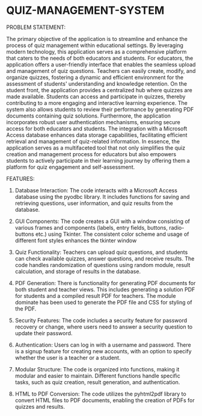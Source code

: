# QUIZ-MANAGEMENT-SYSTEM
PROBLEM STATEMENT:

The primary objective of the application is to streamline and enhance the process of quiz management within educational settings. By leveraging modern technology, this application serves as a comprehensive platform that caters to the needs of both educators and students. 
For educators, the application offers a user-friendly interface that enables the seamless upload and management of quiz questions. Teachers can easily create, modify, and organize quizzes, fostering a dynamic and efficient environment for the assessment of students' understanding and knowledge retention.
On the student front, the application provides a centralized hub where quizzes are made available. Students can access and participate in quizzes, thereby contributing to a more engaging and interactive learning experience. The system also allows students to review their performance by generating PDF documents containing quiz solutions.
Furthermore, the application incorporates robust user authentication mechanisms, ensuring secure access for both educators and students. The integration with a Microsoft Access database enhances data storage capabilities, facilitating efficient retrieval and management of quiz-related information.
In essence, the application serves as a multifaceted tool that not only simplifies the quiz creation and management process for educators but also empowers students to actively participate in their learning journey by 
offering them a platform for quiz engagement and self-assessment.

FEATURES:
1. Database Interaction: The code interacts with a Microsoft Access database using the pyodbc library. It includes functions for saving and retrieving questions, user information, and quiz results from the database.

2. GUI Components: The code creates a GUI with a window consisting of various frames and components (labels, entry fields, buttons, radio-buttons etc.) using Tkinter. The consistent color scheme and usage of different font styles enhances the tkinter window

3. Quiz Functionality: Teachers can upload quiz questions, and students can check available quizzes, answer questions, and receive results. The code handles randomization of questions using random module, result calculation, and storage of results in the database.

4. PDF Generation: There is functionality for generating PDF documents for both student and teacher views. This includes generating a solution PDF for students and a compiled result PDF for teachers. The module dominate has been used to generate the PDF file and CSS for styling of the PDF.

5. Security Features: The code includes a security feature for password recovery or change, where users need to answer a security question to update their password.

6. Authentication: Users can log in with a username and password. There is a signup feature for creating new accounts, with an option to specify whether the user is a teacher or a student.

7. Modular Structure: The code is organized into functions, making it modular and easier to maintain. Different functions handle specific tasks, such as quiz creation, result generation, and authentication.

8. HTML to PDF Conversion: The code utilizes the pyhtml2pdf library to convert HTML files to PDF documents, enabling the creation of PDFs for quizzes and results.


